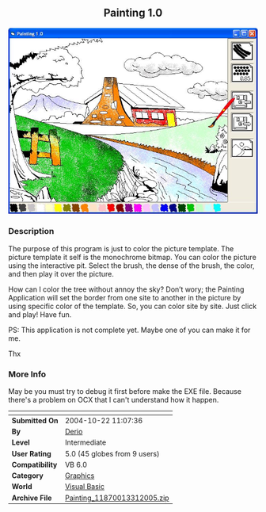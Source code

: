﻿<div align="center">

## Painting 1\.0

<img src="PIC2005331352331806.JPG">
</div>

### Description

The purpose of this program is just to color the picture template. The picture template it self is the monochrome bitmap. You can color the picture using the interactive pit. Select the brush, the dense of the brush, the color, and then play it over the picture.

How can I color the tree without annoy the sky? Don’t wory; the Painting Application will set the border from one site to another in the picture by using specific color of the template. So, you can color site by site. Just click and play! Have fun.

PS: This application is not complete yet. Maybe one of you can make it for me.

Thx
 
### More Info
 
May be you must try to debug it first before make the EXE file. Because there's a problem on OCX that I can't understand how it happen.


<span>             |<span>
---                |---
**Submitted On**   |2004-10-22 11:07:36
**By**             |[Derio](https://github.com/Planet-Source-Code/PSCIndex/blob/master/ByAuthor/derio.md)
**Level**          |Intermediate
**User Rating**    |5.0 (45 globes from 9 users)
**Compatibility**  |VB 6\.0
**Category**       |[Graphics](https://github.com/Planet-Source-Code/PSCIndex/blob/master/ByCategory/graphics__1-46.md)
**World**          |[Visual Basic](https://github.com/Planet-Source-Code/PSCIndex/blob/master/ByWorld/visual-basic.md)
**Archive File**   |[Painting\_11870013312005\.zip](https://github.com/Planet-Source-Code/derio-painting-1-0__1-59745/archive/master.zip)








